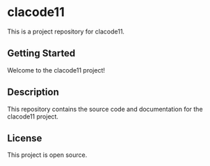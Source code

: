 # clacode11

This is a project repository for clacode11.

## Getting Started

Welcome to the clacode11 project!

## Description

This repository contains the source code and documentation for the clacode11 project.

## License

This project is open source.
